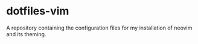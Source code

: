 # dotfiles-vim
A repository containing the configuration files for my installation of neovim and its theming. 
